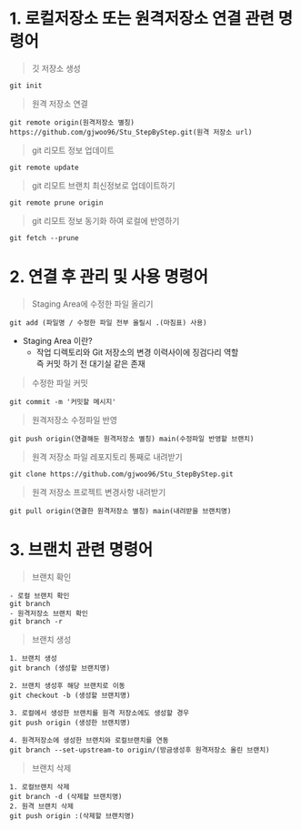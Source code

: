# 1. 로컬저장소 또는 원격저장소 연결 관련 명령어
> 깃 저장소 생성
```
git init
```
> 원격 저장소 연결
```
git remote origin(원격저장소 별칭) https://github.com/gjwoo96/Stu_StepByStep.git(원격 저장소 url)
```
> git 리모트 정보 업데이트
```
git remote update
```

> git 리모트 브랜치 최신정보로 업데이트하기
```
git remote prune origin
```

> git 리모트 정보 동기화 하여 로컬에 반영하기
```
git fetch --prune
```

# 2. 연결 후 관리 및 사용 명령어

> Staging Area에 수정한 파일 올리기
```
git add (파일명 / 수정한 파일 전부 올릴시 .(마침표) 사용)
```
- Staging Area 이란?
    - 작업 디렉토리와 Git 저장소의 변경 이력사이에 징검다리 역할  
    즉 커밋 하기 전 대기실 같은 존재
> 수정한 파일 커밋
```
git commit -m '커밋할 메시지'
```
> 원격저장소 수정파일 반영
```
git push origin(연결해둔 원격저장소 별칭) main(수정파일 반영할 브랜치)
```

> 원격 저장소 파일 레포지토리 통째로 내려받기
```
git clone https://github.com/gjwoo96/Stu_StepByStep.git
```

> 원격 저장소 프로젝트 변경사항 내려받기
```
git pull origin(연결한 원격저장소 별칭) main(내려받을 브랜치명)
```

# 3. 브랜치 관련 명령어

> 브랜치 확인
```
- 로컬 브랜치 확인
git branch
- 원격저장소 브랜치 확인
git branch -r
```
>브랜치 생성
```
1. 브랜치 생성
git branch (생성할 브랜치명)

2. 브랜치 생성후 해당 브랜치로 이동
git checkout -b (생성할 브랜치명)

3. 로컬에서 생성한 브랜치를 원격 저장소에도 생성할 경우
git push origin (생성한 브랜치명)

4. 원격저장소에 생성한 브랜치와 로컬브랜치를 연동
git branch --set-upstream-to origin/(방금생성후 원격저장소 올린 브랜치)
```
> 브랜치 삭제
```
1. 로컬브랜치 삭제
git branch -d (삭제할 브랜치명)
2. 원격 브랜치 삭제
git push origin :(삭제할 브랜치명)
```